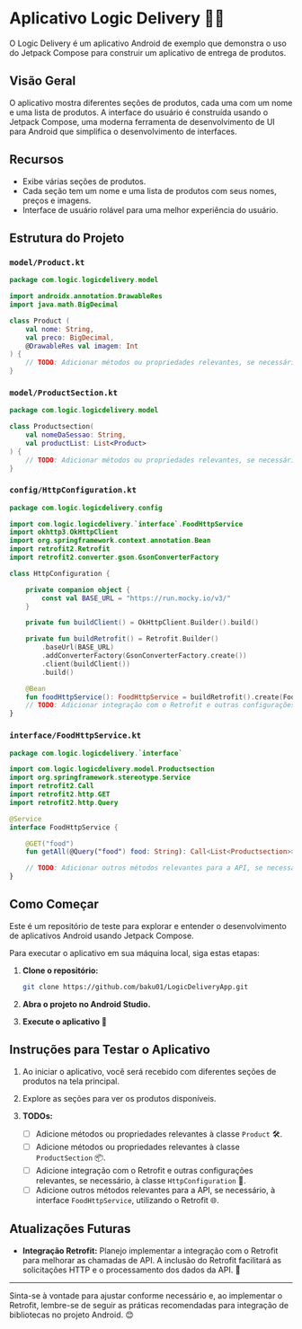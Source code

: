 # Aplicativo Logic Delivery 🍔🚚

O Logic Delivery é um aplicativo Android de exemplo que demonstra o uso do Jetpack Compose para construir um aplicativo de entrega de produtos.

## Visão Geral

O aplicativo mostra diferentes seções de produtos, cada uma com um nome e uma lista de produtos. A interface do usuário é construída usando o Jetpack Compose, uma moderna ferramenta de desenvolvimento de UI para Android que simplifica o desenvolvimento de interfaces.

## Recursos

- Exibe várias seções de produtos.
- Cada seção tem um nome e uma lista de produtos com seus nomes, preços e imagens.
- Interface de usuário rolável para uma melhor experiência do usuário.

## Estrutura do Projeto

### `model/Product.kt`

```kotlin
package com.logic.logicdelivery.model

import androidx.annotation.DrawableRes
import java.math.BigDecimal

class Product (
    val nome: String,
    val preco: BigDecimal,
    @DrawableRes val imagem: Int
) {
    // TODO: Adicionar métodos ou propriedades relevantes, se necessário. 🛠️
}
```

### `model/ProductSection.kt`

```kotlin
package com.logic.logicdelivery.model

class Productsection(
    val nomeDaSessao: String,
    val productList: List<Product>
) {
    // TODO: Adicionar métodos ou propriedades relevantes, se necessário. 📦
}
```

### `config/HttpConfiguration.kt`

```kotlin
package com.logic.logicdelivery.config

import com.logic.logicdelivery.`interface`.FoodHttpService
import okhttp3.OkHttpClient
import org.springframework.context.annotation.Bean
import retrofit2.Retrofit
import retrofit2.converter.gson.GsonConverterFactory

class HttpConfiguration {

    private companion object {
        const val BASE_URL = "https://run.mocky.io/v3/"
    }

    private fun buildClient() = OkHttpClient.Builder().build()

    private fun buildRetrofit() = Retrofit.Builder()
        .baseUrl(BASE_URL)
        .addConverterFactory(GsonConverterFactory.create())
        .client(buildClient())
        .build()

    @Bean
    fun foodHttpService(): FoodHttpService = buildRetrofit().create(FoodHttpService::class.java)
    // TODO: Adicionar integração com o Retrofit e outras configurações relevantes, se necessário. 🚀
}
```

### `interface/FoodHttpService.kt`

```kotlin
package com.logic.logicdelivery.`interface`

import com.logic.logicdelivery.model.Productsection
import org.springframework.stereotype.Service
import retrofit2.Call
import retrofit2.http.GET
import retrofit2.http.Query

@Service
interface FoodHttpService {

    @GET("food")
    fun getAll(@Query("food") food: String): Call<List<Productsection>>

    // TODO: Adicionar outros métodos relevantes para a API, se necessário, utilizando o Retrofit. 🌐
}
```

## Como Começar

Este é um repositório de teste para explorar e entender o desenvolvimento de aplicativos Android usando Jetpack Compose.

Para executar o aplicativo em sua máquina local, siga estas etapas:

1. **Clone o repositório:**

   ```bash
   git clone https://github.com/baku01/LogicDeliveryApp.git
   ```

2. **Abra o projeto no Android Studio.**

3. **Execute o aplicativo 🚀**

## Instruções para Testar o Aplicativo

1. Ao iniciar o aplicativo, você será recebido com diferentes seções de produtos na tela principal.

2. Explore as seções para ver os produtos disponíveis.

3. **TODOs:**
    - [ ] Adicione métodos ou propriedades relevantes à classe `Product` 🛠️.
    - [ ] Adicione métodos ou propriedades relevantes à classe `ProductSection` 📦.
    - [ ] Adicione integração com o Retrofit e outras configurações relevantes, se necessário, à classe `HttpConfiguration` 🚀.
    - [ ] Adicione outros métodos relevantes para a API, se necessário, à interface `FoodHttpService`, utilizando o Retrofit 🌐.

## Atualizações Futuras

- **Integração Retrofit:** Planejo implementar a integração com o Retrofit para melhorar as chamadas de API. A inclusão do Retrofit facilitará as solicitações HTTP e o processamento dos dados da API. 🔄

---

Sinta-se à vontade para ajustar conforme necessário e, ao implementar o Retrofit, lembre-se de seguir as práticas recomendadas para integração de bibliotecas no projeto Android. 😊

